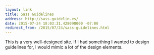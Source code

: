 ```yaml
---
layout: link
title: Sass Guidelines
address: http://sass-guidelin.es/
date: 2015-07-24 18:03:31.428098000 -07:00
redirect_from: /2015/07/24/sass-guidelines.html
---
```


This is a very well-designed site. If I had something I wanted to design guidelines for, I would mimic a lot of the design elements.
